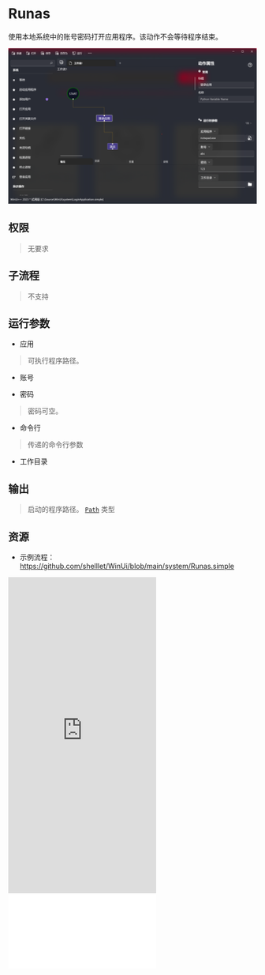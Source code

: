 # Runas 
使用本地系统中的账号密码打开应用程序。该动作不会等待程序结束。

![Runas](./images/14.png ':size=90%')

## 权限
> 无要求

## 子流程

> 不支持

## 运行参数

* 应用
>   可执行程序路径。
* 账号
>
* 密码
> 密码可空。
* 命令行
> 传递的命令行参数
* 工作目录
>
  
## 输出

> 启动的程序路径。 [`Path`](./types/Path.md) 类型

## 资源

* 示例流程：https://github.com/shelllet/WinUi/blob/main/system/Runas.simple

<iframe type="text/html" height="640px" src="https://www.youtube.com/embed/j_tC1t7zxGg" frameborder="0"></iframe>

<iframe src="//player.bilibili.com/player.html?bvid=BV1Lk4y1N7QZ&page=1&autoplay=0” height='640px' scrolling="no" frameborder="no" framespacing="0" allowfullscreen="true"></iframe>
